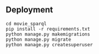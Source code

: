 

## Deployment

```
cd movie_sparql
pip install -r requirements.txt
python manage.py makemigrations
python manage.py migrate
python manage.py createsuperuser
```
